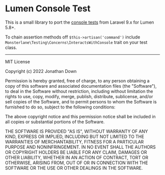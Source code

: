 # Lumen Console Test

This is a small library to port the [console tests](https://laravel.com/docs/9.x/console-tests) from Laravel 9.x for Lumen 5.8+.

To chain assertion methods off `$this->artisan('command')` include `Monsterlane\Testing\Concerns\InteractsWithConsole` trait on your test class.

---

MIT License

Copyright (c) 2022 Jonathan Down

Permission is hereby granted, free of charge, to any person obtaining a copy
of this software and associated documentation files (the "Software"), to deal
in the Software without restriction, including without limitation the rights
to use, copy, modify, merge, publish, distribute, sublicense, and/or sell
copies of the Software, and to permit persons to whom the Software is
furnished to do so, subject to the following conditions:

The above copyright notice and this permission notice shall be included in all
copies or substantial portions of the Software.

THE SOFTWARE IS PROVIDED "AS IS", WITHOUT WARRANTY OF ANY KIND, EXPRESS OR
IMPLIED, INCLUDING BUT NOT LIMITED TO THE WARRANTIES OF MERCHANTABILITY,
FITNESS FOR A PARTICULAR PURPOSE AND NONINFRINGEMENT. IN NO EVENT SHALL THE
AUTHORS OR COPYRIGHT HOLDERS BE LIABLE FOR ANY CLAIM, DAMAGES OR OTHER
LIABILITY, WHETHER IN AN ACTION OF CONTRACT, TORT OR OTHERWISE, ARISING FROM,
OUT OF OR IN CONNECTION WITH THE SOFTWARE OR THE USE OR OTHER DEALINGS IN THE
SOFTWARE.
